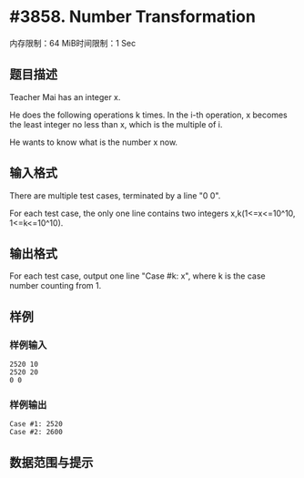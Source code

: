 # #3858. Number Transformation

内存限制：64 MiB时间限制：1 Sec

## 题目描述

Teacher Mai has an integer x.

He does the following operations k times. In the i-th operation, x becomes the least integer no less than x, which is the multiple of i.

He wants to know what is the number x now.

## 输入格式

There are multiple test cases, terminated by a line "0 0".

For each test case, the only one line contains two integers x,k(1<=x<=10^10, 1<=k<=10^10).

## 输出格式

For each test case, output one line "Case #k: x", where k is the case number counting from 1.

## 样例

### 样例输入

    
    2520 10
    2520 20
    0 0
    

### 样例输出

    
    Case #1: 2520
    Case #2: 2600
    
    

## 数据范围与提示
